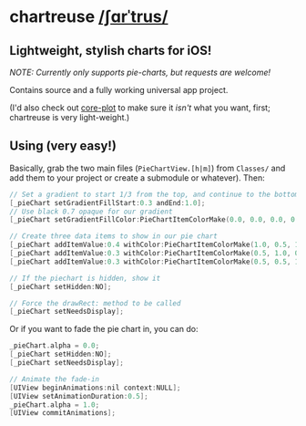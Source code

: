 # chartreuse [/ʃɑrˈtrus/](http://www.merriam-webster.com/dictionary/chartreuse) #
## Lightweight, stylish charts for iOS! ##

*NOTE: Currently only supports pie-charts, but requests are welcome!*

Contains source and a fully working universal app project.

(I'd also check out [core-plot](http://code.google.com/p/core-plot/) to make sure it *isn't* what you want, first; chartreuse is very light-weight.)

## Using (very easy!) ##

Basically, grab the two main files (`PieChartView.[h|m]`) from `Classes/` and add them to your project or create a submodule or whatever). Then:

```objective-c
// Set a gradient to start 1/3 from the top, and continue to the bottom
[_pieChart setGradientFillStart:0.3 andEnd:1.0];
// Use black 0.7 opaque for our gradient
[_pieChart setGradientFillColor:PieChartItemColorMake(0.0, 0.0, 0.0, 0.7)];

// Create three data items to show in our pie chart
[_pieChart addItemValue:0.4 withColor:PieChartItemColorMake(1.0, 0.5, 1.0, 0.8)];
[_pieChart addItemValue:0.3 withColor:PieChartItemColorMake(0.5, 1.0, 0.5, 0.8)];
[_pieChart addItemValue:0.3 withColor:PieChartItemColorMake(0.5, 0.5, 1.0, 0.8)];

// If the piechart is hidden, show it
[_pieChart setHidden:NO];

// Force the drawRect: method to be called
[_pieChart setNeedsDisplay];
```

Or if you want to fade the pie chart in, you can do:

```objective-c
_pieChart.alpha = 0.0;
[_pieChart setHidden:NO];
[_pieChart setNeedsDisplay];

// Animate the fade-in
[UIView beginAnimations:nil context:NULL];
[UIView setAnimationDuration:0.5];
_pieChart.alpha = 1.0;
[UIView commitAnimations];
```